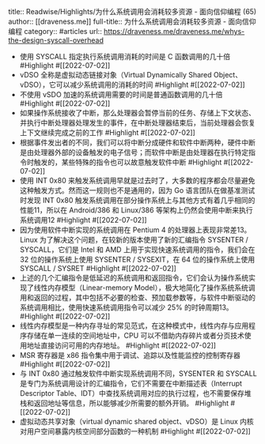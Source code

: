 title:: Readwise/Highlights/为什么系统调用会消耗较多资源 - 面向信仰编程 (65)
author:: [[draveness.me]]
full-title:: 为什么系统调用会消耗较多资源 - 面向信仰编程
category:: #articles
url:: https://draveness.me/draveness.me/whys-the-design-syscall-overhead

- 使用 SYSCALL 指定执行系统调用消耗的时间是 C 函数调用的几十倍 #Highlight #[[2022-07-02]]
- vDSO 全称是虚拟动态链接对象（Virtual Dynamically Shared Object、vDSO），它可以减少系统调用的消耗的时间 #Highlight #[[2022-07-02]]
- 不使用 vSDO 加速的系统调用需要的时间是普通函数调用的几十倍 #Highlight #[[2022-07-02]]
- 如果操作系统接收了中断，那么处理器会暂停当前的任务、存储上下文状态、并执行中断处理器处理发生的事件，在中断处理器结束后，当前处理器会恢复上下文继续完成之前的工作 #Highlight #[[2022-07-02]]
- 根据事件发出者的不同，我们可以将中断分成硬件和软件中断两种，硬件中断是由处理器外部的设备触发的电子信号；而软件中断是由处理器在执行特定指令时触发的，某些特殊的指令也可以故意触发软件中断 #Highlight #[[2022-07-02]]
- 使用 INT 0x80 来触发系统调用早就是过去时了，大多数的程序都会尽量避免这种触发方式。然而这一规则也不是通用的，因为 Go 语言团队在做基准测试时发现 INT 0x80 触发系统调用在部分操作系统上与其他方式有着几乎相同的性能11，所以在 Android/386 和 Linux/386 等架构上仍然会使用中断来执行系统调用12 #Highlight #[[2022-07-02]]
- 因为使用软件中断实现的系统调用在 Pentium 4 的处理器上表现非常差13。Linux 为了解决这个问题，在较新的版本使用了新的汇编指令 SYSENTER / SYSCALL，它们是 Intel 和 AMD 上用于实现快速系统调用的指令，我们会在 32 位的操作系统上使用 SYSENTER / SYSEXIT，在 64 位的操作系统上使用 SYSCALL / SYSRET #Highlight #[[2022-07-02]]
- 上述的几个汇编指令是低延迟的系统调用和返回指令，它们会认为操作系统实现了线性内存模型（Linear-memory Model），极大地简化了操作系统系统调用和返回的过程，其中包括不必要的检查、预加载参数等，与软件中断驱动的系统调用相比，使用快速系统调用指令可以减少 25% 的时钟周期13。 #Highlight #[[2022-07-02]]
- 线性内存模型是一种内存寻址的常见范式，在这种模式中，线性内存与应用程序存储在单一连续的空间地址中，CPU 可以不借助内存碎片或者分页技术使用地址直接访问可用的内存地址。 #Highlight #[[2022-07-02]]
- MSR 寄存器是 x86 指令集中用于调试、追踪以及性能监控的控制寄存器 #Highlight #[[2022-07-02]]
- 与 INT 0x80 通过触发软件中断实现系统调用不同，SYSENTER 和 SYSCALL 是专门为系统调用设计的汇编指令，它们不需要在中断描述表（Interrupt Descriptor Table、IDT）中查找系统调用对应的执行过程，也不需要保存堆栈和返回地址等信息，所以能够减少所需要的额外开销。 #Highlight #[[2022-07-02]]
- 虚拟动态共享对象（virtual dynamic shared object、vDSO）是 Linux 内核对用户空间暴露内核空间部分函数的一种机制 #Highlight #[[2022-07-02]]